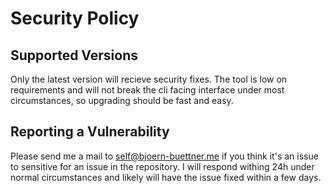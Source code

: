 # Security Policy

## Supported Versions

Only the latest version will recieve security fixes. The tool is low on requirements and will not break the cli facing interface under most circumstances, so upgrading should be fast and easy.

## Reporting a Vulnerability

Please send me a mail to self@bjoern-buettner.me if you think it's an issue to sensitive for an issue in the repository. I will respond withing 24h under normal circumstances and likely will have the issue fixed within a few days.
